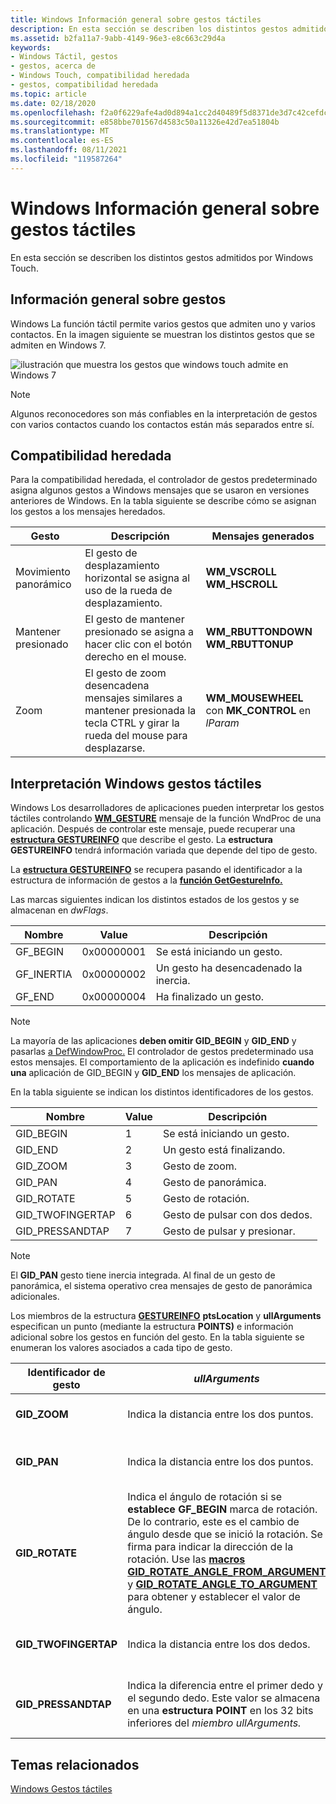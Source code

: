 ```yaml
---
title: Windows Información general sobre gestos táctiles
description: En esta sección se describen los distintos gestos admitidos por Windows Touch.
ms.assetid: b2fa11a7-9abb-4149-96e3-e8c663c29d4a
keywords:
- Windows Táctil, gestos
- gestos, acerca de
- Windows Touch, compatibilidad heredada
- gestos, compatibilidad heredada
ms.topic: article
ms.date: 02/18/2020
ms.openlocfilehash: f2a0f6229afe4ad0d894a1cc2d40489f5d8371de3d7c42cefdccde619119df75
ms.sourcegitcommit: e858bbe701567d4583c50a11326e42d7ea51804b
ms.translationtype: MT
ms.contentlocale: es-ES
ms.lasthandoff: 08/11/2021
ms.locfileid: "119587264"
---
```

# <a name="windows-touch-gestures-overview"></a>Windows Información general sobre gestos táctiles

En esta sección se describen los distintos gestos admitidos por Windows Touch.

## <a name="gestures-overview"></a>Información general sobre gestos

Windows La función táctil permite varios gestos que admiten uno y varios contactos. En la imagen siguiente se muestran los distintos gestos que se admiten en Windows 7.

![ilustración que muestra los gestos que windows touch admite en Windows 7](images/gestures.png)

> [!Note]  
> Algunos reconocedores son más confiables en la interpretación de gestos con varios contactos cuando los contactos están más separados entre sí.

## <a name="legacy-support"></a>Compatibilidad heredada

Para la compatibilidad heredada, el controlador de gestos predeterminado asigna algunos gestos a Windows mensajes que se usaron en versiones anteriores de Windows. En la tabla siguiente se describe cómo se asignan los gestos a los mensajes heredados.

| Gesto        | Descripción  | Mensajes generados              |
|----------------|----------------------------------------------------------------------------------------------------------------------|-------------------------------------------------------------|
| Movimiento panorámico            | El gesto de desplazamiento horizontal se asigna al uso de la rueda de desplazamiento.                  | **WM_VSCROLL**<br/> **WM_HSCROLL**<br/>       |
| Mantener presionado | El gesto de mantener presionado se asigna a hacer clic con el botón derecho en el mouse.     | **WM_RBUTTONDOWN**<br/> **WM_RBUTTONUP**<br/> |
| Zoom           | El gesto de zoom desencadena mensajes similares a mantener presionada la tecla CTRL y girar la rueda del mouse para desplazarse. | **WM_MOUSEWHEEL** con **MK_CONTROL** en *lParam* |

## <a name="interpreting-windows-touch-gestures"></a>Interpretación Windows gestos táctiles

Windows Los desarrolladores de aplicaciones pueden interpretar los gestos táctiles controlando [**WM_GESTURE**](wm-gesture.md) mensaje de la función WndProc de una aplicación. Después de controlar este mensaje, puede recuperar una [**estructura GESTUREINFO**](/windows/win32/api/winuser/ns-winuser-gestureinfo) que describe el gesto. La **estructura GESTUREINFO** tendrá información variada que depende del tipo de gesto.

La [**estructura GESTUREINFO**](/windows/win32/api/winuser/ns-winuser-gestureinfo) se recupera pasando el identificador a la estructura de información de gestos a la [**función GetGestureInfo.**](/windows/desktop/api/winuser/nf-winuser-getgestureinfo)

Las marcas siguientes indican los distintos estados de los gestos y se almacenan en *dwFlags*. 

| Nombre        | Value      | Descripción                      |
|-------------|------------|----------------------------------|
| GF_BEGIN   | 0x00000001 | Se está iniciando un gesto.           |
| GF_INERTIA | 0x00000002 | Un gesto ha desencadenado la inercia. |
| GF_END     | 0x00000004 | Ha finalizado un gesto.          |

> [!Note]  
> La mayoría de las aplicaciones **deben omitir GID_BEGIN** y **GID_END** y pasarlas [a DefWindowProc.](/windows/win32/api/winuser/nf-winuser-defwindowproca) El controlador de gestos predeterminado usa estos mensajes. El comportamiento de la aplicación es indefinido **cuando una** aplicación de GID_BEGIN y **GID_END** los mensajes de aplicación.

En la tabla siguiente se indican los distintos identificadores de los gestos. 

| Nombre              | Value | Descripción                 |
|-------------------|-------|-----------------------------|
| GID_BEGIN        | 1     | Se está iniciando un gesto.      |
| GID_END          | 2     | Un gesto está finalizando.        |
| GID_ZOOM         | 3     | Gesto de zoom.           |
| GID_PAN          | 4     | Gesto de panorámica.            |
| GID_ROTATE       | 5     | Gesto de rotación.       |
| GID_TWOFINGERTAP | 6     | Gesto de pulsar con dos dedos. |
| GID_PRESSANDTAP  | 7     | Gesto de pulsar y presionar.  |

> [!Note]  
> El **GID_PAN** gesto tiene inercia integrada. Al final de un gesto de panorámica, el sistema operativo crea mensajes de gesto de panorámica adicionales.

Los miembros de la estructura [**GESTUREINFO**](/windows/win32/api/winuser/ns-winuser-gestureinfo) **ptsLocation** y **ullArguments** especifican un punto (mediante la estructura **POINTS)** e información adicional sobre los gestos en función del gesto. En la tabla siguiente se enumeran los valores asociados a cada tipo de gesto.

| Identificador de gesto            | *ullArguments*                  | *ptsLocation*                       |
|-----------------------|-------------------------------------------------------------------------------------------------------------------------------------------------------------------------------------------------------------------------------------------------------------------------------------------------------------------------------------------------------------------------------------------------------------|-------------------------------------------------------------------------------------------------------------------|
| **GID_ZOOM**         | Indica la distancia entre los dos puntos.            | Indica el centro del zoom.   |
| **GID_PAN**          | Indica la distancia entre los dos puntos.            | Indica la posición actual del panorámica.                    |
| **GID_ROTATE**       | Indica el ángulo de rotación si se **establece GF_BEGIN** marca de rotación. De lo contrario, este es el cambio de ángulo desde que se inició la rotación. Se firma para indicar la dirección de la rotación. Use las [**macros GID_ROTATE_ANGLE_FROM_ARGUMENT**](/windows/desktop/api/winuser/nf-winuser-gid_rotate_angle_from_argument) y [**GID_ROTATE_ANGLE_TO_ARGUMENT**](/windows/desktop/api/winuser/nf-winuser-gid_rotate_angle_to_argument) para obtener y establecer el valor de ángulo. | Esto indica el centro de la rotación, que es el punto estacional en el que se gira el objeto de destino. |
| **GID_TWOFINGERTAP** | Indica la distancia entre los dos dedos.           | Indica el centro de los dos dedos.                      |
| **GID_PRESSANDTAP**  | Indica la diferencia entre el primer dedo y el segundo dedo. Este valor se almacena en una **estructura POINT** en los 32 bits inferiores del *miembro ullArguments.*                        | Indica la posición en la que baja el primer dedo.   |

## <a name="related-topics"></a>Temas relacionados

[Windows Gestos táctiles](guide-multi-touch-gestures.md)